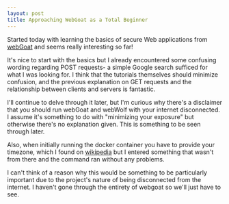 ```yaml
---
layout: post
title: Approaching WebGoat as a Total Beginner
---
```


Started today with learning the basics of secure Web applications from [webGoat](https://github.com/WebGoat/WebGoat/wiki) and seems really interesting so far!

It's nice to start with the basics but I already encountered some confusing wording regarding POST requests- a simple Google search sufficed for what I was looking for. I think that the tutorials themselves  should minimize confusion, and the previous explanation on GET requests and the relationship between clients and servers is fantastic.

I'll continue to delve through it later, but I'm curious why there's a disclaimer that you should run webGoat and webWolf with your internet disconnected. I assume it's something to do with "minimizing your exposure" but otherwise there's no explanation given. This is something to be seen through later.

Also, when initially running the docker container you have to provide your timezone, which I found on [wikipedia](https://en.wikipedia.org/wiki/List_of_tz_database_time_zones) but I entered something that wasn't from there and the command ran without any problems.

I can't think of a reason why this would be something to be particularly important due to the project's nature of being disconnected from the internet. I haven't gone through the entirety of webgoat so we'll just have to see. 